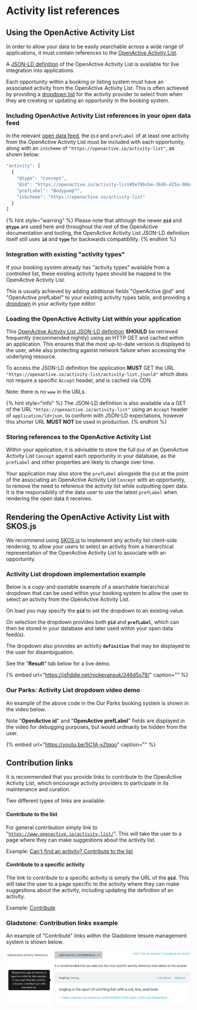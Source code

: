# Activity list references

## Using the OpenActive Activity List

In order to allow your data to be easily searchable across a wide range of applications, it must contain references to the [OpenActive Activity List](https://www.openactive.io/activity-list/).

A [JSON-LD definition](https://openactive.io/activity-list/activity-list.jsonld) of the OpenActive Activity List is available for live integration into applications.

Each opportunity within a booking or listing system must have an associated activity from the OpenActive Activity List. This is often achieved by providing a [dropdown list](activity-list-references.md#rendering-the-openactive-activity-list-with-skos-js) for the activity provider to select from when they are creating or updating an opportunity in the booking system.

### Including OpenActive Activity List references in your open data feed

In the relevant [open data feed](data-feeds/types-of-feed.md), the `@id` and `prefLabel` of at least one activity from the OpenActive Activity List must be included with each opportunity, along with an `inScheme` of `"https://openactive.io/activity-list"`, as shown below:

```javascript
"activity": [
  {
    "@type": "Concept",
    "@id": "https://openactive.io/activity-list#5e78bcbe-36db-425a-9064-bf96d09cc351",
    "prefLabel": "Bodypump™",
    "inScheme": "https://openactive.io/activity-list"
  }
]
```

{% hint style="warning" %}
Please note that although the newer **`@id`** and **`@type`** are used here and throughout the rest of the OpenActive documentation and tooling, the OpenActive Activity List JSON-LD definition itself still uses **`id`** and **`type`** for backwards compatibility.
{% endhint %}

### Integration with existing "activity types"

If your booking system already has "activity types" available from a controlled list, these existing activity types should be mapped to the OpenActive Activity List.

This is usually achieved by adding additional fields "OpenActive @id" and "OpenActive prefLabel" to your existing activity types table, and providing a [dropdown](activity-list-references.md#rendering-the-openactive-activity-list-with-skos-js) in your activity type editor.

### Loading the OpenActive Activity List within your application

This [OpenActive Activity List JSON-LD definition](https://openactive.io/activity-list/activity-list.jsonld) **SHOULD** be retrieved frequently \(recommended nightly\) using an HTTP GET and cached within an application. This ensures that the most up-to-date version is displayed to the user, while also protecting against network failure when accessing the underlying resource.

To access the JSON-LD definition the application **MUST** GET the URL `"https://openactive.io/activity-list/activity-list.jsonld"` which does not require a specific `Accept` header, and is cached via CDN.

Note: there is no `www` in the URLs.

{% hint style="info" %}
The JSON-LD definition is also available via a GET of the URL `"https://openactive.io/activity-list"` using an `Accept` header of `application/ld+json`, to conform with JSON-LD expectations, however this shorter URL **MUST NOT** be used in production.
{% endhint %}

### Storing references to the OpenActive Activity List

Within your application, it is advisable to store the full `@id` of an OpenActive Activity List `Concept` against each opportunity in your database, as the `prefLabel` and other properties are likely to change over time.

Your application may also store the `prefLabel` alongside the `@id` at the point of the associating an OpenActive Activity List `Concept` with an opportunity, to remove the need to reference the activity list while outputting open data. It is the responsibility of the data user to use the latest `prefLabel` when rendering the open data it receives.

## Rendering the OpenActive Activity List with SKOS.js

We recommend using [SKOS.js](https://www.npmjs.com/package/@openactive/skos) to implement any activity list client-side rendering, to allow your users to select an activity from a hierarchical representation of the OpenActive Activity List to associate with an opportunity.

### Activity List dropdown implementation example

Below is a copy-and-pastable example of a searchable hierarchical dropdown that can be used within your booking system to allow the user to select an activity from the OpenActive Activity List.

On load you may specify the **`@id`** to set the dropdown to an existing value.

On selection the dropdown provides both **`@id`** and **`prefLabel`**, which can then be stored in your database and later used within your open data feed\(s\).

The dropdown also provides an activity **`definition`** that may be displayed to the user for disambiguation.

See the "**Result**" tab below for a live demo.

{% embed url="https://jsfiddle.net/nickevansuk/246d5s79/" caption="" %}

### Our Parks: Activity List dropdown video demo

An example of the above code in the Our Parks booking system is shown in the video below.

Note "**OpenActive id**" and "**OpenActive prefLabel**" fields are displayed in the video for debugging purposes, but would ordinarily be hidden from the user.

{% embed url="https://youtu.be/5C1A-xZtqqo" caption="" %}

## Contribution links

It is recommended that you provide links to contribute to the OpenActive Activity List, which encourage activity providers to participate in its maintenance and curation.

Two different types of links are available:

#### Contribute to the list

For general contribution simply link to "[`https://www.openactive.io/activity-list/`](https://www.openactive.io/activity-list/)". This will take the user to a page where they can make suggestions about the activity list.

Example: [Can't find an activity? Contribute to the list](https://www.openactive.io/activity-list/)

#### Contribute to a specific activity

The link to contribute to a specific activity is simply the URL of the **`@id`**. This will take the user to a page specific to the activity where they can make suggestions about the activity, including updating the definition of an activity.

Example: [Contribute](https://openactive.io/activity-list#72d19892-5f55-4e9c-87b0-a5433baa49c8)

### Gladstone: Contribution links example

An example of "Contribute" links within the Gladstone leisure management system is shown below.

![An example of the &quot;Contribute&quot; links within the Gladstone system](../.gitbook/assets/screenshot-2020-04-25-at-13.59.09.png)

